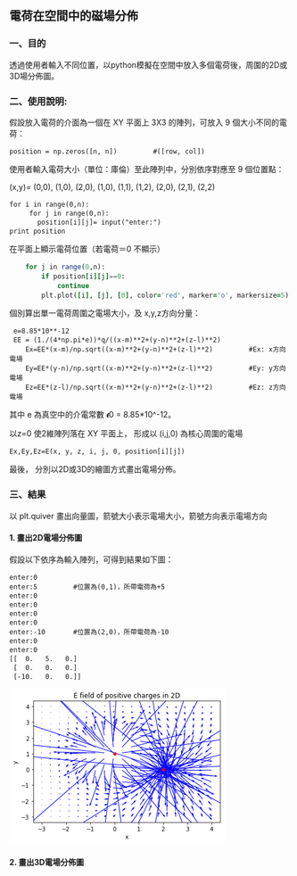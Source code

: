 ## 電荷在空間中的磁場分佈 #


### 一、目的 
透過使用者輸入不同位置，以python模擬在空間中放入多個電荷後，周圍的2D或3D場分佈圖。


### 二、使用說明:


假設放入電荷的介面為一個在 XY 平面上 3X3 的陣列，可放入 9 個大小不同的電荷：
```n = 3
position = np.zeros([n, n])         #([row, col]) 
``` 

使用者輸入電荷大小（單位：庫倫）至此陣列中，分別依序對應至 9 個位置點：

(x,y)= (0,0), (1,0), (2,0), (1,0), (1,1), (1,2), (2,0), (2,1), (2,2)

```
for i in range(0,n):
     for j in range(0,n):
       position[i][j]= input("enter:")
print position
```

在平面上顯示電荷位置（若電荷＝0 不顯示）

```for i in range(0,n):
    for j in range(0,n):
        if position[i][j]==0:
            continue          
        plt.plot([i], [j], [0], color='red', marker='o', markersize=5)
```

個別算出單一電荷周圍之電場大小，及 x,y,z方向分量：

```
 e=8.85*10**-12 
 EE = (1./(4*np.pi*e))*q/((x-m)**2+(y-n)**2+(z-l)**2) 
    Ex=EE*(x-m)/np.sqrt((x-m)**2+(y-n)**2+(z-l)**2)         #Ex: x方向電場
    Ey=EE*(y-n)/np.sqrt((x-m)**2+(y-n)**2+(z-l)**2)         #Ey: y方向電場
    Ez=EE*(z-l)/np.sqrt((x-m)**2+(y-n)**2+(z-l)**2)         #Ez: z方向電場  
```
其中 e 為真空中的介電常數 𝝐0 = 8.85*10^-12。 


以z=0 使2維陣列落在 XY 平面上， 形成以 (i,j,0) 為核心周圍的電場 
```
Ex,Ey,Ez=E(x, y, z, i, j, 0, position[i][j]) 
```

最後，
分別以2D或3D的繪圖方式畫出電場分佈。



### 三、結果

以 plt.quiver 畫出向量圖，箭號大小表示電場大小，箭號方向表示電場方向

#### 1. 畫出2D電場分佈圖

假設以下依序為輸入陣列，可得到結果如下圖： 
```
enter:0         
enter:5         #位置為(0,1)，所帶電荷為+5
enter:0
enter:0
enter:0
enter:0
enter:-10       #位置為(2,0)，所帶電荷為-10
enter:0
enter:0
[[  0.   5.   0.]
 [  0.   0.   0.]
 [-10.   0.   0.]]
 ```
 ![Alt text](https://raw.githubusercontent.com/ShihPingLai/Group-9/master/E%20field/E%20input%20for%202D%20.png)

 
#### 2. 畫出3D電場分佈圖


